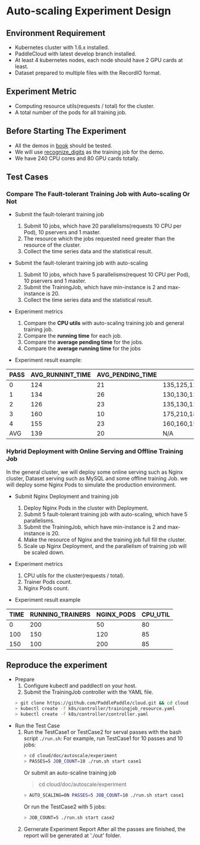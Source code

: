 # Auto-scaling Experiment Design

## Environment Requirement

- Kubernetes cluster with 1.6.x installed.
- PaddleCloud with latest develop branch installed.
- At least 4 kubernetes nodes, each node should have 2 GPU cards at least.
- Dataset prepared to multiple files with the RecordIO format.

## Experiment Metric

- Computing resource utils(requests / total) for the cluster.
- A total number of the pods for all training job.

## Before Starting The Experiment

- All the demos in [book](https://github.com/PaddlePaddle/book) should be tested.
- We will use [recognize_digits](https://github.com/PaddlePaddle/cloud/tree/develop/demo/recognize_digits) as the training job for the demo.
- We have 240 CPU cores and 80 GPU cards totally.

## Test Cases

### Compare The Fault-tolerant Training Job with Auto-scaling Or Not

- Submit the fault-tolerant training job 
    1. Submit 10 jobs, which have 20 parallelisms(requests 10 CPU per Pod), 10 pservers and 1 master.
    1. The resource which the jobs requested need greater than the resource of the cluster.
    1. Collect the time series data and the statistical result.
- Submit the fault-tolerant training job with auto-scaling
    1. Submit 10 jobs, which have 5 parallelisms(request 10 CPU per Pod), 10 pservers and 1 master.
    1. Submit the TrainingJob, which have min-instance is 2 and max-instance is 20.
    1. Collect the time series data and the statistical result.

- Experiment metrics
    1. Compare the **CPU utils** with auto-scaling training job and general training job.
    1. Compare the **running time** for each job.
    1. Compare the **average pending time** for the jobs. 
    1. Compare the **average running time** for the jobs 

- Experiment result example:

PASS|AVG_RUNNINT_TIME|AVG_PENDING_TIME|JOB_RUNNING_TIME|CPU_UTILS
--- | --- | --- | --- | ---
0|124|21|135,125,120,120,115,115,205,100,105,105|56.33
1|134|26|130,130,125,125,120,120,225,125,125,115|56.60
2|126|23|135,130,125,120,115,110,185,110,110,120|56.04
3|160|10|175,210,185,130,125,125,125,220,190,120|42.59
4|155|23|160,160,150,150,145,140,220,130,135,165|52.49
AVG|139|20|N/A|52.81

### Hybrid Deployment with Online Serving and Offline Training Job

In the general cluster, we will deploy some online serving such as Nginx cluster, Dataset serving such as MySQL and some offline training Job. we will deploy some Nginx Pods to simulate the production environment. 

- Submit Nginx Deployment and training job
    1. Deploy Nginx Pods in the cluster with Deployment.
    1. Submit 5 fault-tolerant training job with auto-scaling, which have 5 parallelisms.
    1. Submit the TrainingJob, which have min-instance is 2 and max-instance is 20.
    1. Make the resource of Nginx and the training job full fill the cluster.
    1. Scale up Nginx Deployment, and the parallelism of training job will be scaled down.

- Experiment metrics
    1. CPU utils for the cluster(requests / total).
    1. Trainer Pods count.
    1. Nginx Pods count.
- Experiment result example

TIME|RUNNING_TRAINERS|NGINX_PODS|CPU_UTIL
-- | -- | -- | --
0|200|50|80
100|150|120|85
150|100|200|85

## Reproduce the experiment

- Prepare
    1. Configure kubectl and paddlectl on your host.
    1. Submit the TrainingJob controller with the YAML file.
    ```bash
    > git clone https://github.com/PaddlePaddle/cloud.git && cd cloud
    > kubectl create -f k8s/controller/trainingjob_resource.yaml
    > kubectl create -f k8s/controller/controller.yaml
    ```
- Run the Test Case
    1. Run the TestCase1 or TestCase2 for serval passes with the bash script `./run.sh`:
        For example, run TestCase1 for 10 passes and 10 jobs:
        ```bash
        > cd cloud/doc/autoscale/experiment
        > PASSES=5 JOB_COUNT=10 ./run.sh start case1
        ```
        Or submit an auto-scaline training job
        > cd cloud/doc/autoscale/experiment
        ```bash
        > AUTO_SCALING=ON PASSES=5 JOB_COUNT=10 ./run.sh start case1
        ```
        Or run the TestCase2 with 5 jobs:
        ```bash
        > JOB_COUNT=5 ./run.sh start case2
        ```
    1. Gernerate Experiment Report
        After all the passes are finished, the report will be generated at './out' folder.

